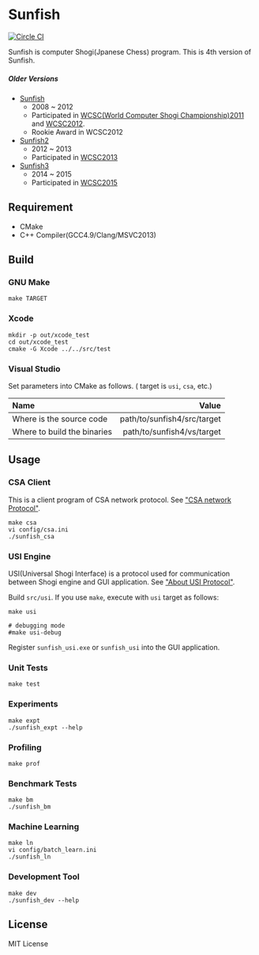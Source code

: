 Sunfish
========

[![Circle CI](https://circleci.com/gh/sunfish-shogi/sunfish4.svg?style=svg)](https://circleci.com/gh/sunfish-shogi/sunfish4)

Sunfish is computer Shogi(Jpanese Chess) program. This is 4th version of Sunfish.

##### Older Versions

- [Sunfish](https://github.com/sunfish-shogi/sunfish)
  + 2008 ~ 2012
  + Participated in [WCSC(World Computer Shogi Championship)2011](http://www2.computer-shogi.org/wcsc21/) and [WCSC2012](http://www2.computer-shogi.org/wcsc22/).
  + Rookie Award in WCSC2012
- [Sunfish2](https://github.com/sunfish-shogi/sunfish2)
  + 2012 ~ 2013
  + Participated in [WCSC2013](http://www2.computer-shogi.org/wcsc23/)
- [Sunfish3](https://github.com/sunfish-shogi/sunfish3)
  + 2014 ~ 2015
  + Participated in [WCSC2015](http://www2.computer-shogi.org/wcsc25/)

Requirement
-----------

- CMake
- C++ Compiler(GCC4.9/Clang/MSVC2013)

Build
-----

### GNU Make

```
make TARGET
```

### Xcode

```
mkdir -p out/xcode_test
cd out/xcode_test
cmake -G Xcode ../../src/test
```

### Visual Studio

Set parameters into CMake as follows.
( target is `usi`, `csa`, etc.)

| Name                        | Value                       |
|:----------------------------|----------------------------:|
| Where is the source code    | path/to/sunfish4/src/target |
| Where to build the binaries | path/to/sunfish4/vs/target  |

Usage
-----

### CSA Client

This is a client program of CSA network protocol.
See ["CSA network Protocol"](http://www2.computer-shogi.org/protocol/).

```
make csa
vi config/csa.ini
./sunfish_csa
```

### USI Engine

USI(Universal Shogi Interface) is a protocol used for communication between Shogi engine and GUI application.
See ["About USI Protocol"](http://www.geocities.jp/shogidokoro/usi.html).

Build `src/usi`.
If you use `make`, execute with `usi` target as follows:

```
make usi

# debugging mode
#make usi-debug
```

Register `sunfish_usi.exe` or `sunfish_usi` into the GUI application.

### Unit Tests

```
make test
```

### Experiments

```
make expt
./sunfish_expt --help
```

### Profiling

```
make prof
```

### Benchmark Tests

```
make bm
./sunfish_bm
```

### Machine Learning

```
make ln
vi config/batch_learn.ini
./sunfish_ln
```

### Development Tool

```
make dev
./sunfish_dev --help
```

License
-------

MIT License
